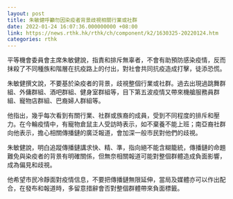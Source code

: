 ```yaml
---
layout: post
title: 朱敏健呼籲勿因染疫者背景歧視相關行業或社群
date: 2022-01-24 16:07:36.000000000 +08:00
link: https://news.rthk.hk/rthk/ch/component/k2/1630325-20220124.htm
categories: rthk
---
```


平等機會委員會主席朱敏健說，指責和排斥無辜者，不會有助預防感染疫情，反而抹殺了不同種族和階層在抗疫路上的付出，對社會共同抗疫造成打擊，徒添恐慌。

朱敏健撰文說，不要基於染疫者的背景，歧視整個行業或社群。過去出現過跳舞群組、外傭群組、酒吧群組、健身室群組等，目下第五波疫情又帶來機艙服務員群組、寵物店群組、巴裔婦人群組等。

他指出，幾乎每次看到有關行業、社群或族裔的成員，受到不同程度的排斥和壓力。在今輪疫情中，有寵物倉鼠主人受訪時表示，如不棄養不能上班；南亞裔社群向他表示，擔心相關傳播鏈的廣泛報道，會加深一般市民對他們的歧視。

朱敏健說，明白追蹤傳播鏈講求快、精、準，指向絕不能含糊籠統，傳播鏈的命題難免與染疫者的背景有明確關係，但無奈相關報道可能對整個群體造成負面影響，成為偏見和歧視。

他希望市民冷靜面對疫情信息，不要把傳播鏈無限延伸，當局及媒體亦可以作出配合，在發布和報道時，多留意措辭會否對整個群體帶來負面標籤。
